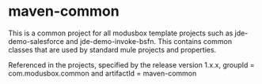 # maven-common

This is a common project for all modusbox template projects such as jde-demo-salesforce and jde-demo-invoke-bsfn. This contains common classes that are used by standard mule projects and properties. 

Referenced in the projects, specified by the release version 1.x.x, groupId = com.modusbox.common and artifactId = maven-common